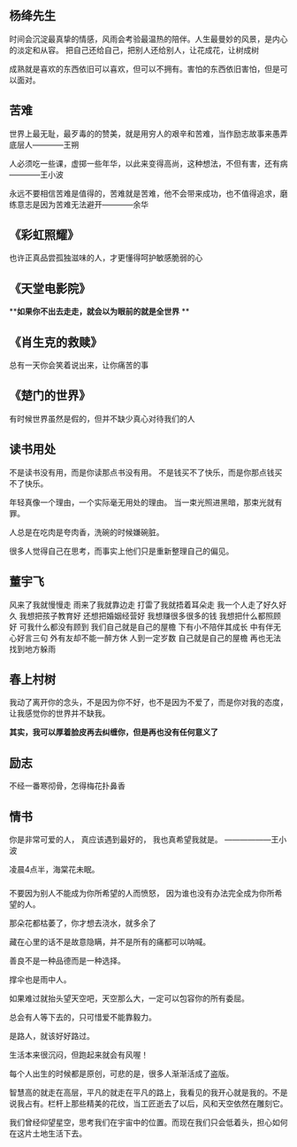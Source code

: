 ## 杨绛先生

时间会沉淀最真挚的情感，风雨会考验最温热的陪伴。人生最曼妙的风景，是内心的淡定和从容。
把自己还给自己，把别人还给别人，让花成花，让树成树

成熟就是喜欢的东西依旧可以喜欢，但可以不拥有。害怕的东西依旧害怕，但是可以面对。

## 苦难

世界上最无耻，最歹毒的的赞美，就是用穷人的艰辛和苦难，当作励志故事来愚弄底层人————王朔

人必须吃一些课，虚掷一些年华，以此来变得高尚，这种想法，不但有害，还有病————王小波

永远不要相信苦难是值得的，苦难就是苦难，他不会带来成功，也不值得追求，磨练意志是因为苦难无法避开————余华

## 《彩虹照耀》

也许正真品尝孤独滋味的人，才更懂得呵护敏感脆弱的心

## 《天堂电影院》

****如果你不出去走走，就会以为眼前的就是全世界**
**
## 《肖生克的救赎》

总有一天你会笑着说出来，让你痛苦的事
## 《楚门的世界》

有时候世界虽然是假的，但并不缺少真心对待我们的人

## 读书用处

不是读书没有用，而是你读那点书没有用。
不是钱买不了快乐，而是你那点钱买不了快乐。

年轻真像一个理由，一个实际毫无用处的理由。
当一束光照进黑暗，那束光就有罪。

人总是在吃肉是夸肉香，洗碗的时候嫌碗脏。

很多人觉得自己在思考，而事实上他们只是重新整理自己的偏见。

## 董宇飞

  风来了我就慢慢走
  雨来了我就靠边走
  打雷了我就捂着耳朵走
  我一个人走了好久好久
  我想把孩子教育好
  还想把婚姻经营好
  我想赚很多很多的钱
  我想把什么都照顾好
  可我什么都没有顾到
  我们自己就是自己的屋檐
  下有小不陪伴其成长
  中有伴无心好言三句
  外有友却不能一醉方休
  人到一定岁数
  自己就是自己的屋檐
  再也无法找到地方躲雨

## 春上村树

  我动了离开你的念头，不是因为你不好，也不是因为不爱了，而是你对我的态度，让我感觉你的世界并不缺我。

  **其实，我可以厚着脸皮再去纠缠你，但是再也没有任何意义了**

## 励志

  不经一番寒彻骨，怎得梅花扑鼻香

## 情书
  你是非常可爱的人，
  真应该遇到最好的，
  我也真希望我就是。 ——————王小波

  凌晨4点半，海棠花未眠。

### 
  不要因为别人不能成为你所希望的人而愤怒，
  因为谁也没有办法完全成为你所希望的人。

  那朵花都枯萎了，你才想去浇水，就多余了

  藏在心里的话不是故意隐瞒，并不是所有的痛都可以呐喊。

  善良不是一种品德而是一种选择。

  撑伞也是雨中人。

  如果难过就抬头望天空吧，天空那么大，一定可以包容你的所有委屈。

  总会有人等下去的，只可惜爱不能靠毅力。

  是路人，就该好好路过。

  生活本来很沉闷，但跑起来就会有风喔！

  每个人出生的时候都是原创，可悲的是，很多人渐渐活成了盗版。

 智慧高的就走在高层，平凡的就走在平凡的路上，我看见的我开心就是我的。不是说我占有。栏杆上那些精美的花纹，当工匠逝去了以后，风和天空依然在雕刻它。

 我们曾经仰望星空，思考我们在宇宙中的位置。而现在我们只会低着头，担心如何在这片土地生活下去。